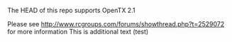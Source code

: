 The HEAD of this repo supports OpenTX 2.1

Please see http://www.rcgroups.com/forums/showthread.php?t=2529072 for more information
This is additional text (test)
